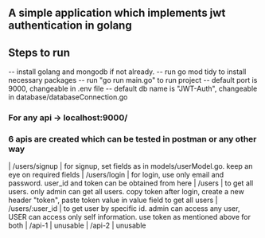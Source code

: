 ## A simple application which implements jwt authentication in golang

## Steps to run
-- install golang and mongodb if not already.
-- run go mod tidy to install necessary packages
-- run "go run main.go" to run project
-- default port is 9000, changeable in .env file
-- default db name is "JWT-Auth", changeable in database/databaseConnection.go

### For any api -> localhost:9000/

### 6 apis are created which can be tested in postman or any other way
| /users/signup | for signup, set fields as in models/userModel.go. keep an eye on required fields
| /users/login | for login, use only email and password. user_id and token can be obtained from here
| /users | to get all users. only admin can get all users. copy token after login, create a new header "token", paste token value in value field to get all users
| /users/:user_id | to get user by specific id. admin can access any user, USER can access only self information. use token as mentioned above for both
| /api-1 | unusable 
| /api-2 | unusable
